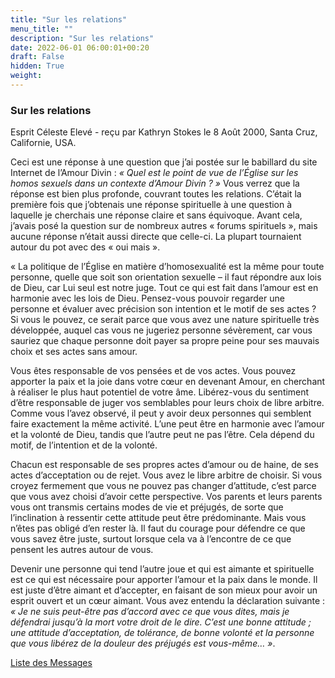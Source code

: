 ```yaml
---
title: "Sur les relations"
menu_title: ""
description: "Sur les relations"
date: 2022-06-01 06:00:01+00:20
draft: False
hidden: True
weight:
---
```

### Sur les relations

Esprit Céleste Elevé - reçu par Kathryn Stokes le 8 Août 2000, Santa Cruz, Californie, USA.

Ceci est une réponse à une question que j’ai postée sur le babillard du site Internet de l’Amour Divin : *« Quel est le point de vue de l’Église sur les homos sexuels dans un contexte d’Amour Divin ? »* Vous verrez que la réponse est bien plus profonde, couvrant toutes les relations. C’était la première fois que j’obtenais une réponse spirituelle à une question à laquelle je cherchais une réponse claire et sans équivoque. Avant cela, j’avais posé la question sur de nombreux autres « forums spirituels », mais aucune réponse n’était aussi directe que celle-ci. La plupart tournaient autour du pot avec des « oui mais ».

« La politique de l’Église en matière d’homosexualité est la même pour toute personne, quelle que soit son orientation sexuelle – il faut répondre aux lois de Dieu, car Lui seul est notre juge. Tout ce qui est fait dans l’amour est en harmonie avec les lois de Dieu. Pensez-vous pouvoir regarder une personne et évaluer avec précision son intention et le motif de ses actes ? Si vous le pouvez, ce serait parce que vous avez une nature spirituelle très développée, auquel cas vous ne jugeriez personne sévèrement, car vous sauriez que chaque personne doit payer sa propre peine pour ses mauvais choix et ses actes sans amour.

Vous êtes responsable de vos pensées et de vos actes. Vous pouvez apporter la paix et la joie dans votre cœur en devenant Amour, en cherchant à réaliser le plus haut potentiel de votre âme. Libérez-vous du sentiment d’être responsable de juger vos semblables pour leurs choix de libre arbitre. Comme vous l’avez observé, il peut y avoir deux personnes qui semblent faire exactement la même activité. L’une peut être en harmonie avec l’amour et la volonté de Dieu, tandis que l’autre peut ne pas l’être. Cela dépend du motif, de l’intention et de la volonté.

Chacun est responsable de ses propres actes d’amour ou de haine, de ses actes d’acceptation ou de rejet. Vous avez le libre arbitre de choisir. Si vous croyez fermement que vous ne pouvez pas changer d’attitude, c’est parce que vous avez choisi d’avoir cette perspective. Vos parents et leurs parents vous ont transmis certains modes de vie et préjugés, de sorte que l’inclination à ressentir cette attitude peut être prédominante. Mais vous n’êtes pas obligé d’en rester là. Il faut du courage pour défendre ce que vous savez être juste, surtout lorsque cela va à l’encontre de ce que pensent les autres autour de vous.

Devenir une personne qui tend l’autre joue et qui est aimante et spirituelle est ce qui est nécessaire pour apporter l’amour et la paix dans le monde. Il est juste d’être aimant et d’accepter, en faisant de son mieux pour avoir un esprit ouvert et un cœur aimant. Vous avez entendu la déclaration suivante : *« Je ne suis peut-être pas d’accord avec ce que vous dites, mais je défendrai jusqu’à la mort votre droit de le dire. C’est une bonne attitude ; une attitude d’acceptation, de tolérance, de bonne volonté et la personne que vous libérez de la douleur des préjugés est vous-même… »*.

[Liste des Messages](/fr-contemporary-messages/fr-contemporary-messages-by-date-order/fr-contemporary-messages-2000)

